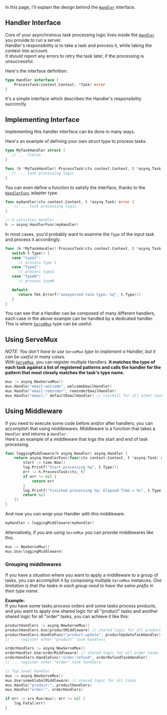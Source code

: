 In this page, I'll explain the design behind the [`Handler`](https://pkg.go.dev/github.com/hibiken/asynq?tab=doc#Handler) interface.  

## Handler Interface

Core of your asynchronous task processing logic lives inside the [`Handler`](https://pkg.go.dev/github.com/hibiken/asynq?tab=doc#Handler) you provide to run a server.  
Handler's responsibility is to take a task and process it, while taking the context into account.  
It should report any errors to retry the task later, if the processing is unsuccessful.

Here's the interface definition:

```go
type Handler interface {
    ProcessTask(context.Context, *Task) error
}
```

It's a simple interface which describes the Handler's responsibility succinctly.


## Implementing Interface
 
Implementing this handler interface can be done in many ways.   

Here's an example of defining your own struct type to process tasks. 
```go
type MyTaskHandler struct {
   // ... fields
}

func (h *MyTaskHandler) ProcessTask(ctx context.Context, t *asynq.Task) error {
   // ... task processing logic
}
```

You can even define a function to satisfy the interface, thanks to the [`HandlerFunc`](https://pkg.go.dev/github.com/hibiken/asynq?tab=doc#HandlerFunc) adapter type.

```go
func myHandler(ctx context.Context, t *asynq.Task) error {
    // ... task processing logic
}

// h satisfies Handler
h := asynq.HandlerFunc(myHandler) 
```

In most cases, you'd probably want to examine the `Type` of the input task and process it accordingly.

```go
func (h *MyTaskHandler) ProcessTask(ctx context.Context, t *asynq.Task) error {
   switch t.Type() {
   case "type1":
      // process type 1
   case "type2":
      // process type2
   case "typeN":
      // process typeN

   default:
      return fmt.Errorf("unexpected task type: %q", t.Type())
   }
}
```

You can see that a Handler can be composed of many different handlers, each case in the above example can be handled by a dedicated handler. This is where [`ServeMux`](https://pkg.go.dev/github.com/hibiken/asynq?tab=doc#ServeMux) type can be useful.

## Using ServeMux 

*NOTE: You don't have to use `ServeMux` type to implement a Handler, but it can be useful in many cases.*  
With [`ServeMux`](https://pkg.go.dev/github.com/hibiken/asynq?tab=doc#ServeMux), you can register multiple Handlers. **It matches the type of each task against a list of registered patterns and calls the handler for the pattern that most closely matches the task's type name.**

```go
mux := asynq.NewServeMux()
mux.Handle("email:welcome", welcomeEmailHandler)
mux.Handle("email:reminder", reminderEmailHandler)
mux.Handle("email:" defaultEmailHandler) // catchall for all other task types with a prefix "email:" 
```

## Using Middleware

If you need to execute some code before and/or after handlers, you can accomplish that using middlewares.
Middleware is a function that takes a `Handler` and returns a `Handler`.  
Here's an example of a middleware that logs the start and end of task processing.

```go
func loggingMiddleware(h asynq.Handler) asynq.Handler {
    return asynq.HandlerFunc(func(ctx context.Context, t *asynq.Task) error {
        start := time.Now()
        log.Printf("Start processing %q", t.Type())
        err := h.ProcessTask(ctx, t)
        if err != nil {
            return err
        }
        log.Printf("Finished processing %q: Elapsed Time = %v", t.Type(), time.Since(start))
        return nil
    })
}
```

And now you can *wrap* your Handler with this middleware.

```go
myHandler = loggingMiddleware(myHandler)
```

Alternatively, if you are using `ServeMux` you can provide middlewares like this.

```go
mux := NewServeMux()
mux.Use(loggingMiddleware)
```

### Grouping middlewares

If you have a situation where you want to apply a middleware to a group of tasks, you can accomplish it by composing multiple `ServeMux` instances. *One limitation is that the tasks in each group need to have the same prefix in their type name*.

**Example:**    
If you have some tasks process orders and some tasks process products, and you want to apply one shared logic for all "product" tasks and another shared logic for all "order" tasks, you can achieve it like this:

```go
productHandlers := asynq.NewServeMux()
productHandlers.Use(productMiddleware) // shared logic for all product tasks
productHandlers.HandleFunc("product:update", productUpdateTaskHandler)
// ... register other "product" task handlers

orderHandlers := asynq.NewServeMux()
orderHandler.Use(orderMiddleware) // shared logic for all order tasks
orderHandlers.HandleFunc("order:refund", orderRefundTaskHandler)
// ... register other "order" task handlers.

// Top level handler
mux := asynq.NewServeMux()
mux.Use(someGlobalMiddleware) // shared logic for all tasks
mux.Handle("product:", productHandlers)
mux.Handle("order:", orderHandlers)

if err := srv.Run(mux); err != nil {
    log.Fatal(err)
}
``` 






